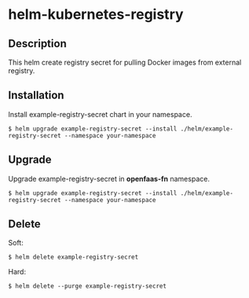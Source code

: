 # helm-kubernetes-registry

## Description

This helm create registry secret for pulling Docker images from external registry.

## Installation

Install example-registry-secret chart in your namespace.

```
$ helm upgrade example-registry-secret --install ./helm/example-registry-secret --namespace your-namespace
```

## Upgrade

Upgrade example-registry-secret in **openfaas-fn** namespace.

```
$ helm upgrade example-registry-secret --install ./helm/example-registry-secret --namespace your-namespace
```

## Delete

Soft:

```
$ helm delete example-registry-secret
```

Hard:

```
$ helm delete --purge example-registry-secret
```
